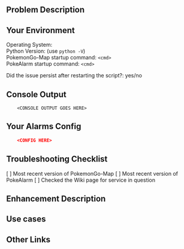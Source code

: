 <!--- ALL ISSUES CREATED NOT USING ONE OF THE BELOW ISSUE TEMPLATES WILL BE CLOSED WITHOUT RESPONSE --->
<!--- ALL ISSUES CREATED NOT USING ONE OF THE BELOW ISSUE TEMPLATES WILL BE CLOSED WITHOUT RESPONSE --->
<!--- ALL ISSUES CREATED NOT USING ONE OF THE BELOW ISSUE TEMPLATES WILL BE CLOSED WITHOUT RESPONSE --->
<!--- ALL ISSUES CREATED NOT USING ONE OF THE BELOW ISSUE TEMPLATES WILL BE CLOSED WITHOUT RESPONSE --->

<!--- Please add one of the following flairs to title if appropriate: [BUG] or [ENHANCEMENT] -->
<!--- Pick one of of the below templates and remove the other - either [BUG/USER SPEICFIC] or [ENHANCEMENT] --->


<!--- [BUG/USER SPECIFIC] Use this template if PokeAlarm is behaving in an incorrect or unexpected way.   --->
## Problem Description
<!--- Please describe the problem you are experiencing.  -->

## Your Environment
<!--- Please post as many details  -->
Operating System:  
Python Version: (use `python -V`)  
PokemonGo-Map startup command: `<cmd>`  
PokeAlarm startup command: `<cmd>`

Did the issue persist after restarting the script?: yes/no

## Console Output
<!--- Please post any relevant output provided from the PokeAlarm when you ran it -->
```
	<CONSOLE OUTPUT GOES HERE>
```

## Your Alarms Config
<!--- Please post the config for your alarms in the space below -->
<!--- Remove all person data such as API_KEYs or CHAT_IDs -->
```json
    <CONFIG HERE>
```

## Troubleshooting Checklist
[ ] Most recent version of PokemonGo-Map
[ ] Most recent version of PokeAlarm
[ ] Checked the Wiki page for service in question

<!--- END OF [BUG/USER SPECIFIC] TEMPLATE ---REMOVE ABOVE OR BELOW THIS LINE             ----->
<!--- [ENHANCEMENT] Use this template if you have a suggestion for improving PokeAlarm   ----->
## Enhancement Description
<!--- Please describe the improvement you are proposing.  -->

## Use cases
<!--- Please describe why you think this improvement will be useful -->

## Other Links
<!--- If you are suggesting a new service, please include a link to relevant API or Python module -->

<!--- END OF [ENHANCEMENT] TEMPLATE  --------------------------------------------------------------->
